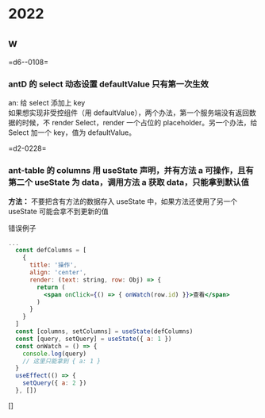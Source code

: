 # 2022

## w

=d6--0108=

### antD 的 select 动态设置 defaultValue 只有第一次生效

an: 给 select 添加上 key  
如果想实现非受控组件（用 defaultValue），两个办法，第一个服务端没有返回数据的时候，不 render Select，render 一个占位的 placeholder。另一个办法，给 Select 加一个 key，值为 defaultValue。

=d2-0228=

### ant-table 的 columns 用 useState 声明，并有方法 a 可操作，且有第二个 useState 为 data，调用方法 a 获取 data，只能拿到默认值

**方法：**
不要把含有方法的数据存入 useState 中，如果方法还使用了另一个 useState 可能会拿不到更新的值

错误例子

```jsx
...
  const defColumns = [
    {
      title: '操作',
      align: 'center',
      render: (text: string, row: Obj) => {
        return (
          <span onClick={() => { onWatch(row.id) }}>查看</span>
        )
      }
    }
  ]
  const [columns, setColumns] = useState(defColumns)
  const [query, setQuery] = useState({ a: 1 })
  const onWatch = () => {
    console.log(query)
    // 这里只能拿到 { a: 1 }
  }
  useEffect(() => {
    setQuery({ a: 2 })
  }, [])

```
[]